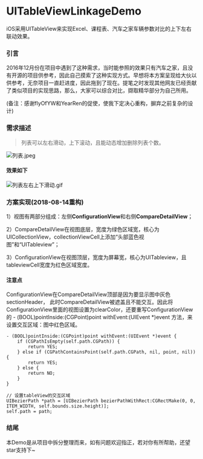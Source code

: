 # UITableViewLinkageDemo

iOS采用UITableView来实现Excel、课程表、汽车之家车辆参数对比的上下左右联动效果。

### 引言

2016年12月份在项目中遇到了这种需求，当时能参照的效果只有汽车之家，且没有开源的项目供参考，因此自己摸索了这种实现方式。早想将本方案呈现给大伙以供参考，无奈项目一直赶进度，因此拖到了现在。提笔之时发现其他网友已经贡献了类似项目的实现思路，那么，大家可以综合对比，撷取精华部分为自己所用。

(备注：感谢flyOfYW和YearRen的促使，使我下定决心重构，摒弃之前复杂的设计)

### 需求描述

> 列表可以左右滑动，上下滚动，且能动态增加删除列表个数。

![列表.jpeg](http://upload-images.jianshu.io/upload_images/1338824-b1913d0aa37ca25a.jpeg?imageMogr2/auto-orient/strip%7CimageView2/2/w/1240)

#### 效果如下

![列表左右上下滑动.gif](http://upload-images.jianshu.io/upload_images/1338824-46230582665664d3.gif?imageMogr2/auto-orient/strip)

### 方案实现(2018-08-14重构)

1）视图有两部分组成：左侧**ConfigurationView**和右侧**CompareDetailView**；

2）CompareDetailView在视图底层，宽度为绿色区域宽，核心为UICollectionView，collectionViewCell上添加“头部蓝色视图”和“UITableview”；

3）ConfigurationView在视图顶层，宽度为屏幕宽，核心为UITableview，且tableviewCell宽度为红色区域宽度。

#### 注意点
ConfigurationView在CompareDetailView顶部是因为要显示图中灰色sectionHeader，
此时CompareDetailView被遮盖且不能交互。因此将ConfigurationView里面的视图设置为clearColor，还要重写ConfigurationView的 - (BOOL)pointInside:(CGPoint)point withEvent:(UIEvent *)event 方法，来设置交互区域：图中红色区域。

```objc
- (BOOL)pointInside:(CGPoint)point withEvent:(UIEvent *)event {
	if (CGPathIsEmpty(self.path.CGPath)) {
        return YES;
    } else if (CGPathContainsPoint(self.path.CGPath, nil, point, nil)) {
        return YES;
    } else {
        return NO;
    }
}
```


```objc
// 设置tableView的交互区域
UIBezierPath *path = [UIBezierPath bezierPathWithRect:CGRectMake(0, 0, ITEM_WIDTH, self.bounds.size.height)];
self.path = path;
```


### 结尾

本Demo是从项目中拆分整理而来，如有问题欢迎指正，若对你有所帮助，还望star支持下~
